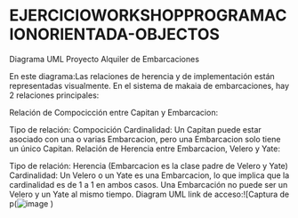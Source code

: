 # EJERCICIOWORKSHOPPROGRAMACIONORIENTADA-OBJECTOS

Diagrama UML Proyecto Alquiler de Embarcaciones

En este diagrama:Las relaciones de herencia y de implementación están representadas visualmente.
En el sistema de makaia de embarcaciones, hay 2 relaciones principales:

Relación de Compocicción entre Capitan y Embarcacion:

Tipo de relación: Compocición
Cardinalidad: Un Capitan puede estar asociado con una o varias Embarcacion, pero una Embarcacion solo tiene un único Capitan.
Relación de Herencia entre Embarcacion, Velero y Yate:

Tipo de relación: Herencia (Embarcacion es la clase padre de Velero y Yate)
Cardinalidad: Un Velero o un Yate es una Embarcacion, lo que implica que la cardinalidad es de 1 a 1 en ambos casos. Una Embarcación no puede ser un Velero y un Yate al mismo tiempo.
Diagram UML  link de acceso:![Captura de p(![image](https://github.com/Mariayey12/EJERCICIOWORKSHOPPROGRAMACIONORIENTADA-OBJECTOS/assets/92681721/3273eaff-9c07-4096-9d11-5940f3bc0954)
)
 
